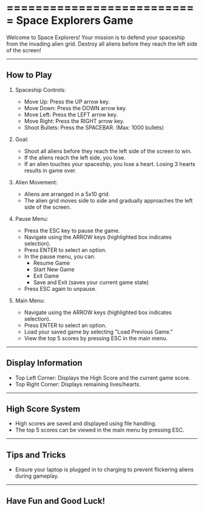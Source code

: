 ===========================
Space Explorers Game
===========================

Welcome to Space Explorers! Your mission is to defend your spaceship from the invading alien grid. Destroy all aliens before they reach the left side of the screen!

---------------------------
How to Play
---------------------------

1. Spaceship Controls:
   - Move Up: Press the UP arrow key.
   - Move Down: Press the DOWN arrow key.
   - Move Left: Press the LEFT arrow key.
   - Move Right: Press the RIGHT arrow key.
   - Shoot Bullets: Press the SPACEBAR. (Max: 1000 bullets)

2. Goal:
   - Shoot all aliens before they reach the left side of the screen to win.
   - If the aliens reach the left side, you lose.
   - If an alien touches your spaceship, you lose a heart. Losing 3 hearts results in game over.

3. Alien Movement:
   - Aliens are arranged in a 5x10 grid.
   - The alien grid moves side to side and gradually approaches the left side of the screen.

4. Pause Menu:
   - Press the ESC key to pause the game.
   - Navigate using the ARROW keys (highlighted box indicates selection).
   - Press ENTER to select an option.
   - In the pause menu, you can:
     - Resume Game
     - Start New Game
     - Exit Game
     - Save and Exit (saves your current game state)
   - Press ESC again to unpause.

5. Main Menu:
   - Navigate using the ARROW keys (highlighted box indicates selection).
   - Press ENTER to select an option.
   - Load your saved game by selecting "Load Previous Game."
   - View the top 5 scores by pressing ESC in the main menu.

---------------------------
Display Information
---------------------------

- Top Left Corner: Displays the High Score and the current game score.
- Top Right Corner: Displays remaining lives/hearts.

---------------------------
High Score System
---------------------------

- High scores are saved and displayed using file handling.
- The top 5 scores can be viewed in the main menu by pressing ESC.

---------------------------
Tips and Tricks
---------------------------

- Ensure your laptop is plugged in to charging to prevent flickering aliens during gameplay.

---------------------------
Have Fun and Good Luck!
---------------------------
